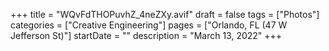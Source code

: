 +++
title = "WQvFdTHOPuvhZ_4neZXy.avif"
draft = false
tags = ["Photos"]
categories = ["Creative Engineering"]
pages = ["Orlando, FL (47 W Jefferson St)"]
startDate = ""
description = "March 13, 2022"
+++

